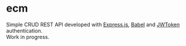 # ecm
Simple CRUD REST API developed with <a href="https://expressjs.com/" target="_blank">Express.js</a>, <a href="https://babeljs.io/" target="_blank">Babel</a> and <a href="https://jwt.io/" target="_blank">JWToken</a> authentication.
<br>Work in progress.
